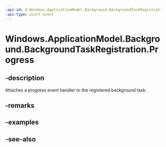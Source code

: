----api-id: E:Windows.ApplicationModel.Background.BackgroundTaskRegistration.Progress
-api-type: winrt event
---<!-- Event syntaxpublic event Windows.ApplicationModel.Background.BackgroundTaskProgressEventHandler Progress--># Windows.ApplicationModel.Background.BackgroundTaskRegistration.Progress## -descriptionAttaches a progress event handler to the registered background task.## -remarks## -examples## -see-also